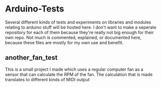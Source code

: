 # Arduino-Tests
Several different kinds of tests and experiments on libraries and modules relating to arduino stuff will be hosted here. I don't want to make a seperate repository for each of them because they're really not big enough for their own repo.
Not much is commented, explained, or documented here, because these files are mostly for my own use and benefit.

## another_fan_test
This is a small project I made which uses a regular computer fan as a sensor that can calculate the RPM of the fan.
The calculation that is made translates to different kinds of MIDI output

